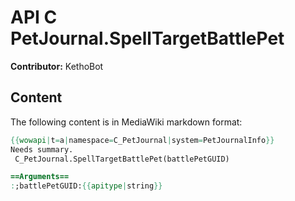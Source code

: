 # API C PetJournal.SpellTargetBattlePet

**Contributor:** KethoBot

## Content

The following content is in MediaWiki markdown format:

```mediawiki
{{wowapi|t=a|namespace=C_PetJournal|system=PetJournalInfo}}
Needs summary.
 C_PetJournal.SpellTargetBattlePet(battlePetGUID)

==Arguments==
:;battlePetGUID:{{apitype|string}}
```